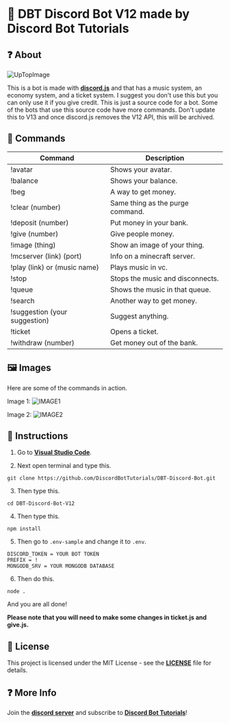 # 🤖 DBT Discord Bot V12 made by Discord Bot Tutorials

## ❓ About
![UpTopImage](https://user-images.githubusercontent.com/75545991/127600018-7940bd01-e2a8-498b-b06f-07158d86e905.png)

This is a bot is made with **[discord.js](https://discord.js.org/#/)** and that has a music system, an economy system, and a ticket system. I suggest you don't use this but you can only use it if you give credit. This is just a source code for a bot. Some of the bots that use this source code have more commands. Don't update this to V13 and once discord.js removes the V12 API, this will be archived.

## 💬 Commands

Command | Description
------------ | -------------
!avatar | Shows your avatar.
!balance | Shows your balance.
!beg | A way to get money.
!clear (number) | Same thing as the purge command.
!deposit (number) | Put money in your bank.
!give (number) | Give people money.
!image (thing) | Show an image of your thing.
!mcserver (link) (port) | Info on a minecraft server.
!play (link) or (music name) | Plays music in vc.
!stop | Stops the music and disconnects.
!queue | Shows the music in that queue.
!search | Another way to get money.
!suggestion (your suggestion) | Suggest anything.
!ticket | Opens a ticket.
!withdraw (number) | Get money out of the bank.

## 🖼 Images
Here are some of the commands in action.

Image 1:
![IMAGE1](https://user-images.githubusercontent.com/75545991/127596676-092b464b-1c8d-4da7-9cbd-90740c9e8f88.png)

Image 2:
![IMAGE2](https://user-images.githubusercontent.com/75545991/127596953-043622ad-a94e-494a-80f1-0948f41d0981.png)

## 📄 Instructions
1. Go to **[Visual Studio Code](https://code.visualstudio.com/)**.

2. Next open terminal and type this.
```
git clone https://github.com/DiscordBotTutorials/DBT-Discord-Bot.git
```
3. Then type this.
```
cd DBT-Discord-Bot-V12
```

4. Then type this.
```
npm install
```

5. Then go to `.env-sample` and change it to `.env`.
```
DISCORD_TOKEN = YOUR BOT TOKEN
PREFIX = !
MONGODB_SRV = YOUR MONGODB DATABASE
```

6. Then do this.
```
node .
```

And you are all done!

**Please note that you will need to make some changes in ticket.js and give.js.**

## 📄 License
This project is licensed under the MIT License - see the **[LICENSE](https://github.com/DiscordBotTutorials/DBT-Discord-Bot-V12/blob/master/LICENSE)** file for details.

## ❓ More Info
Join the **[discord server](https://discord.gg/PrKvbYGEfC)** and subscribe to **[Discord Bot Tutorials](https://www.youtube.com/channel/UCQqkYv3qVlpvc4_n1M8PA4w)**!
